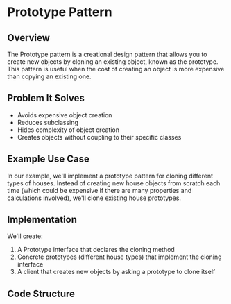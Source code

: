 # Prototype Pattern

## Overview
The Prototype pattern is a creational design pattern that allows you to create new objects by cloning an existing object, known as the prototype. This pattern is useful when the cost of creating an object is more expensive than copying an existing one.

## Problem It Solves
- Avoids expensive object creation
- Reduces subclassing
- Hides complexity of object creation
- Creates objects without coupling to their specific classes

## Example Use Case
In our example, we'll implement a prototype pattern for cloning different types of houses. Instead of creating new house objects from scratch each time (which could be expensive if there are many properties and calculations involved), we'll clone existing house prototypes.

## Implementation
We'll create:
1. A Prototype interface that declares the cloning method
2. Concrete prototypes (different house types) that implement the cloning interface
3. A client that creates new objects by asking a prototype to clone itself

## Code Structure

